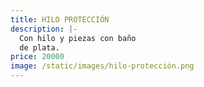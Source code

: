 ```yaml
---
title: HILO PROTECCIÓN
description: |-
  Con hilo y piezas con baño
  de plata. 
price: 20000
image: /static/images/hilo-protección.png
---
```

